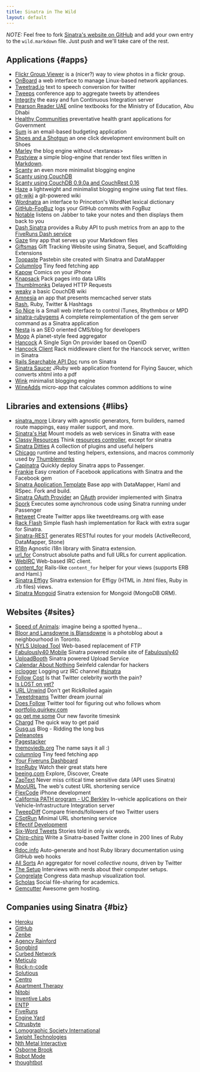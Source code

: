 ```yaml
---
title: Sinatra in The Wild
layout: default
---
```


*NOTE:* Feel free to fork
[Sinatra's website on GitHub](http://github.com/sinatra/sinatra.github.com)
and add your own entry to the `wild.markdown` file. Just push and we'll take
care of the rest.

Applications {#apps}
------------
- [Flickr Group Viewer](http://gv.vqvz.com) is a (nicer?) way to view photos in a flickr group.
- [OnBoard](http://dev.vemarsas.it/onboard/) a web interface to manage Linux-based network appliances. 
- [Tweetrad.io](http://tweetrad.io/sinatra) text to speech conversion for twitter
- [Tweeps](http://tweeps.webdirections.org) conference app to aggregate
  tweets by attendees
- [Integrity](http://integrityapp.com) the easy and fun
  Continuous Integration server
- [Pearson Reader UAE](http://uae.pearsonreader.com) online textbooks for the
  Ministry of Education, Abu Dhabi
- [Healthy Communities](http://healthycommunities.lgsa.org.au) preventative
  health grant applications for Government
- [Sum](https://sumapp.com) is an email-based budgeting application
- [Shoes and a Shotgun](http://github.com/hansineffect/shoes-and-a-shotgun/)
  an one click development environment built on Shoes
- [Marley](http://github.com/karmi/marley) the blog engine
  without &lt;textareas&gt;
- [Postview](http://github.com/hallison/postview) a simple blog-engine that
  render text files written in [Markdown](http://daringfireball.net/projects/markdown).
- [Scanty](http://github.com/adamwiggins/scanty) an even more minimalist
  blogging engine
- [Scanty using CouchDB](http://github.com/jtulloch/scanty/tree/master)
- [Scanty using CouchDB 0.9.0a and CouchRest 0.16](http://github.com/norr/scanty/tree/master)
- [Haze](http://github.com/madx/haze) a lightweight and minimalist blogging
  engine using flat text files.
- [git-wiki](http://github.com/sr/git-wiki) a git-powered wiki
- [Wordnatra](http://github.com/gnugeek/wordnatra) an interface to Princeton's
  WordNet lexical dictionary
- [GitHub-FogBuz](http://github.com/johnreilly/github-fogbugz) logs your GitHub
  commits with FogBuz
- [Notable](http://github.com/namelessjon/notable) listens on Jabber to take
  your notes and then displays them back to you
- [Dash Sinatra](http://github.com/fiveruns/dash-sinatra) provides a Ruby API
  to push metrics from an app to the
  [FiveRuns Dash service](http://dash.fiveruns.com/)
- [Gaze](http://github.com/ichverstehe/gaze) tiny app that serves up your
  Markdown files
- [Giftsmas](http://github.com/jeremyevans/giftsmas) Gift Tracking Website
  using Sinatra, Sequel, and Scaffolding Extensions
- [Toopaste](http://github.com/zapnap/toopaste) Pastebin site created with
  Sinatra and DataMapper
- [Columnlog](http://github.com/quirkey/columnlog) Tiny feed fetching app
- [Kapow](http://code.google.com/p/kapow/) Comics on your iPhone
- [Knapsack](http://github.com/joseph/knapsack/tree/master) Pack pages into
  data URIs
- [Thumblmonks](http://github.com/thumblemonks/evoke/tree/master) Delayed HTTP
  Requests
- [weaky](http://github.com/benatkin/weaky) a basic CouchDB wiki
- [Amnesia](http://github.com/benschwarz/amnesia) an app that presents
  memcached server stats
- [Rash](http://github.com/webs/rash), Ruby, Twitter &amp; Hashtags
- [So Nice](http://github.com/sunny/so-nice) is a Small web interface to
  control iTunes, Rhythmbox or MPD
- [sinatra-rubygems](http://github.com/jnewland/sinatra-rubygems) A complete
  reimplementation of the gem server command as a Sinatra application
- [Nesta](http://effectif.com/nesta) is an SEO oriented CMS/blog for developers
- [Mogo](http://github.com/zapnap/mogo) A planet-style feed aggregator
- [Hancock](http://github.com/atmos/hancock/tree/master) A Single Sign On
  provider based on OpenID
- [Hancock Client](http://github.com/atmos/hancock-client/tree/master) Rack
  middleware client for the Hancock server, written in Sinatra
- [Rails Searchable API Doc](http://railsapi.com/) runs on Sinatra
- [Sinatra Saucer](http://github.com/angelic/sinatra_saucer) JRuby web application frontend for Flying Saucer, which converts xhtml into a pdf
- [Wink](http://github.com/rtomayko/wink) minimalist blogging engine
- [WineAdds](http://wineadds.com) micro-app that calculates common additions to wine

Libraries and extensions {#libs}
------------------------

- [sinatra\_more](http://github.com/nesquena/sinatra_more) Library with agnostic 
   generators, form builders, named route mappings, easy mailer support, and more.
- [Sinatra's Hat](http://github.com/nakajima/sinatras-hat) Mount models as web
  services in Sinatra with ease
- [Classy Resources](http://github.com/giraffesoft/classy_resources) Think
  [resources controller](http://plugins.ardes.com/doc/resources_controller),
  except for sinatra
- [Sinatra Ditties](http://github.com/foca/sinatra-ditties) A collection of
  plugins and useful helpers
- [Chicago](http://github.com/thumblemonks/chicago) runtime and testing
  helpers, extensions, and macros commonly used by
  [Thumblemonks](http://github.com/thumblemonks)
- [Capinatra](http://github.com/nakajima/capinatra) Quickly deploy Sinatra
  apps to Passenger.
- [Frankie](http://github.com/deadprogrammer/frankie) Easy creation of Facebook
  applications with Sinatra and the Facebook gem
- [Sinatra Application Template](http://github.com/zapnap/sinatra-template)
  Base app with DataMapper, Haml and RSpec. Fork and build.
- [Sinatra OAuth Provider](http://github.com/eddanger/sinatra-oauth-provider)
  an [OAuth](http://oauth.net) provider implemented with Sinatra
- [Spork](http://github.com/deadprogrammer/spork) Executes some aynchronous
  code using Sinatra running under Passenger
- [Retweet](http://github.com/zapnap/retweet) Create Twitter apps like
  tweetdreams.org with ease
- [Rack Flash](http://github.com/nakajima/rack-flash) Simple flash hash
  implementation for Rack with extra sugar for Sinatra.
- [Sinatra-REST](http://github.com/blindgaenger/sinatra-rest) generates RESTful
  routes for your models (ActiveRecord, DataMapper, Stone)
- [R18n](http://r18n.rubyforge.org/#sinatra) Agnostic i18n library with Sinatra
  extension.
- [url\_for](http://github.com/emk/sinatra-url-for/) Construct absolute paths
  and full URLs for current application.
- [WebIRC](http://github.com/andyherbert/WebIRC) Web-based IRC
  client.
- [content\_for](http://github.com/foca/sinatra-content-for) Rails-like `content_for`
  helper for your views (supports ERB and Haml.)
- [Sinatra Effigy](http://github.com/dancroak/sinatra-effigy) Sinatra extension
  for Effigy (HTML in .html files, Ruby in .rb files) views.
- [Sinatra Mongoid](http://github.com/dancroak/sinatra-mongoid) Sinatra extension
  for Mongoid (MongoDB ORM).

Websites {#sites}
--------
- [Speed of Animals](http://www.speedofanimals.com/): imagine being a spotted hyena...
- [Bloor and Lansdowne is Blansdowne](http://blansdowne.ca) is a photoblog about a neighbourhood in Toronto.
- [NYLS Upload Tool](http://upload.citylaw.org) Web-based replacement of FTP
- [Fabulously40 Mobile](http://iphone.fabulously40.com) Sinatra powered mobile
  site of [Fabulously40](http://fabulously40.com/)
- [UploadBooth](http://uploadbooth.com) Sinatra powered Upload Service
- [Calendar About Nothing](http://calendaraboutnothing.com) Seinfeld calendar
  for hackers
- [irclogger](http://irclogger.com) Logging urz IRC channel
  [#sinatra](http://irclogger.com/sinatra)
- [Follow Cost](http://followcost.com) Is that Twitter celebrity worth
  the pain?
- [Is LOST on yet?](http://islostonyet.com/)
- [URL Unwind](http://urlunwind.com) Don't get RickRolled again
- [Tweetdreams](http://tweetdreams.org) Twitter dream journal
- [Does Follow](http://doesfollow.com) Twitter tool for figuring out who
  follows whom
- [portfolio.quirkey.com](http://portfolio.quirkey.com/)
- [go get me some](http://go-get-me-so.me/) Our new favorite timesink
- [Chargd](http://www.chargd.com/) The quick way to get paid
- [Gusg.us](http://gusg.us/) Blog - Ridding the long bus
- [Deleanotes](http://delanotes.com/)
- [Pagestacker](http://pagestacker.com)
- [themoviedb.org](http://api.themoviedb.org/) The name says it all :)
- [columnlog](http://github.com/quirkey/columnlog) Tiny feed fetching app
- [Your Fiveruns Dashboard](http://dash.fiveruns.com)
- [IronRuby](http://ironruby.info) Watch their great stats here
- [beeing.com](http://beeing.com/) Explore, Discover, Create
- [ZapText](http://zaptxt.com/) Never miss critical time sensitive data
  (API uses Sinatra)
- [MooURL](http://moourl.com/) The web's cutest URL shortening service
- [FlexCode](http://flexcode.com.br/) iPhone development
- [California PATH program - UC Berkley](http://www.path.berkeley.edu/)
  In-vehicle applications on their Vehicle-Infrastructure Integration server
- [TweepDiff](http://tweepdiff.com) Compare friends/followers of two Twitter
  users
- [CSptRun](http://csptrun.com/) Minimal URL shortening service
- [Effectif Development](http://effectif.com)
- [Six-Word Tweets](http://sixwordtweets.com) Stories told in only six words.
- [Chirp-chirp](http://blog.saush.com/2009/04/write-a-sinatra-based-twitter-clone-in-200-lines-of-ruby-code/) Write a Sinatra-based Twitter clone in 200 lines of Ruby code
- [Rdoc.info](http://rdoc.info/) Auto-generate and host Ruby library documentation using GitHub web hooks
- [All Sorts](http://all-sorts.org/) An aggregator for novel *collective nouns*, driven by Twitter
- [The Setup](http://usesthis.com/) Interviews with nerds about their computer setups.
- [Congrelate](http://congrelate.com) Congress data mashup visualization tool.
- [Scholas](http://schol.as) Social file-sharing for academics.
- [Gemcutter](http://gemcutter.org) Awesome gem hosting.

Companies using Sinatra {#biz}
-----------------------
- [Heroku](http://heroku.com)
- [GitHub](http://github.com/blog/53-github-services-ipo)
- [Zenbe](http://zenbe.com) 
- [Agency Rainford](http://agencyrainford.com)
- [Songbird](http://getsongbird.com)
- [Curbed Network](http://curbed.com)
- [Meticulo](http://www.meticulo.com/)
- [Rock-n-code](http://www.rock-n-code.com/)
- [Solutious](http://solutious.com/)
- [Centro](http://www.centro.net/)
- [Apartment Therapy](http://www.apartmenttherapy.com)
- [Nitobi](http://nitobi.com)
- [Inventive Labs](http://inventivelabs.com.au/)
- [ENTP](http://entp.com)
- [FiveRuns](http://fiveruns.com)
- [Engine Yard](http://engineyard.com)
- [Citrusbyte](http://www.citrusbyte.com/)
- [Lomographic Society International](http://beta.lomography.com)
- [Swipht Technologies](http://www.swipht.com)
- [Nth Metal Interactive](http://nthmetal.com)
- [Osborne Brook](http://osbornebrook.co.uk)
- [Robot Mode](http://robotmo.de)
- [thoughtbot](http://thoughtbot.com)
